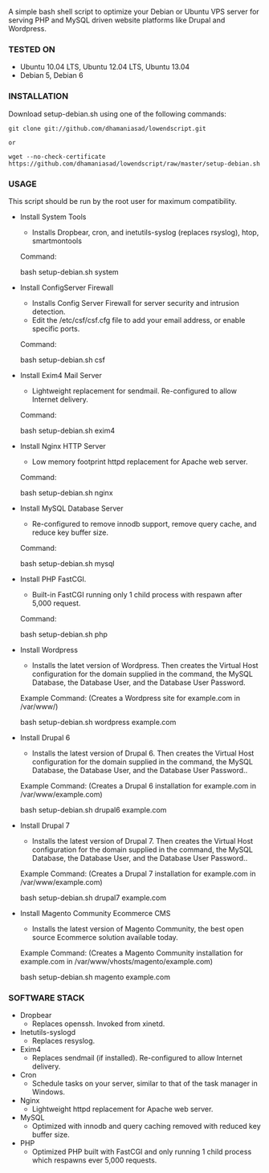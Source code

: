 A simple bash shell script to optimize your Debian or Ubuntu VPS server for serving PHP and MySQL driven website platforms like Drupal and Wordpress.

### TESTED ON
* Ubuntu 10.04 LTS, Ubuntu 12.04 LTS, Ubuntu 13.04
* Debian 5, Debian 6

### INSTALLATION
Download setup-debian.sh using one of the following commands:

    git clone git://github.com/dhamaniasad/lowendscript.git

    or

    wget --no-check-certificate https://github.com/dhamaniasad/lowendscript/raw/master/setup-debian.sh

### USAGE
This script should be run by the root user for maximum compatibility.

* Install System Tools 
  - Installs Dropbear, cron, and inetutils-syslog (replaces rsyslog), htop, smartmontools

  Command:    
  
  bash setup-debian.sh system
  
* Install ConfigServer Firewall
  - Installs Config Server Firewall for server security and intrusion detection.
  - Edit the /etc/csf/csf.cfg file to add your email address, or enable specific ports.

  Command:
  
  bash setup-debian.sh csf
  
* Install Exim4 Mail Server 
  - Lightweight replacement for sendmail. Re-configured to allow Internet delivery.

  Command:    
  
  bash setup-debian.sh exim4

* Install Nginx HTTP Server
  - Low memory footprint httpd replacement for Apache web server.

  Command:    
  
  bash setup-debian.sh nginx

* Install MySQL Database Server
  - Re-configured to remove innodb support, remove query cache, and reduce key buffer size.

  Command:    
  
  bash setup-debian.sh mysql

* Install PHP FastCGI.
  - Built-in FastCGI running only 1 child process with respawn after 5,000 request.

  Command:    
  
  bash setup-debian.sh php

* Install Wordpress 
  - Installs the latet version of Wordpress. Then creates the Virtual Host configuration for the domain supplied in the command, the MySQL Database, the Database User, and the Database User Password.

  Example Command: (Creates a Wordpress site for example.com in /var/www/)    
  
  bash setup-debian.sh wordpress example.com

* Install Drupal 6 
  - Installs the latest version of Drupal 6. Then creates the Virtual Host configuration for the domain supplied in the command, the MySQL Database, the Database User, and the Database User Password..

  Example Command:  (Creates a Drupal 6 installation for example.com in /var/www/example.com)  
  
  bash setup-debian.sh drupal6 example.com
  
* Install Drupal 7 
  - Installs the latest version of Drupal 7. Then creates the Virtual Host configuration for the domain supplied in the command, the MySQL Database, the Database User, and the Database User Password..

  Example Command:  (Creates a Drupal 7 installation for example.com in /var/www/example.com)  
  
  bash setup-debian.sh drupal7 example.com

* Install Magento Community Ecommerce CMS
  - Installs the latest version of Magento Community, the best open source Ecommerce solution available today.
  
  Example Command: (Creates a Magento Community installation for example.com in /var/www/vhosts/magento/example.com)
  
  bash setup-debian.sh magento example.com

### SOFTWARE STACK
* Dropbear 
  - Replaces openssh. Invoked from xinetd.
* Inetutils-syslogd 
  - Replaces resyslog.
* Exim4 
  - Replaces sendmail (if installed). Re-configured to allow Internet delivery.
* Cron 
  - Schedule tasks on your server, similar to that of the task manager in Windows.
* Nginx 
  - Lightweight httpd replacement for Apache web server.
* MySQL 
  - Optimized with innodb and query caching removed with reduced key buffer size. 
* PHP 
  - Optimized PHP built with FastCGI and only running 1 child process which respawns ever 5,000 requests.